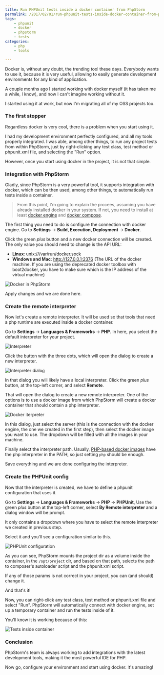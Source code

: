 ```yaml
---
title: Run PHPUnit tests inside a docker container from PhpStorm
permalink: /2017/02/01/run-phpunit-tests-inside-docker-container-from-phpstorm
tags:
    - phpunit
    - docker
    - phpstorm
    - tests
categories:
    - php
    - tools

---
```


Docker is, without any doubt, the trending tool these days. Everybody wants to use it, because it is very useful, allowing to easily generate development environments for any kind of application.

A couple months ago I started working with docker myself (it has taken me a while, I know), and now I can't imagine working without it.

I started using it at work, but now I'm migrating all of my OSS projects too.

### The first stopper

Regardless docker is very cool, there is a problem when you start using it.

I had my development environment perfectly configured, and all my tools properly integrated. I was able, among other things, to run any project tests from within PhpStorm, just by right-clicking any test class, test method or phpunit.xml file, and selecting the "Run" option.

However, once you start using docker in the project, it is not that simple.

### Integration with PhpStorm

Gladly, since PhpStorm is a very powerful tool, it supports integration with docker, which can be then used, among other things, to automatically run tests inside a container.

<blockquote>
    From this point, I'm going to explain the procees, assuming you have already installed docker in your system. If not, you need to install at least <a target="_blank" href="https://docs.docker.com/engine/installation/">docker engine</a> and <a target="_blank" href="https://docs.docker.com/compose/install/">docker compose</a>.
</blockquote>

The first thing you need to do is configure the connection with docker engine. Go to **Settings** -> **Build, Execution, Deployment** -> **Docker**.

Click the green *plus* button and a new docker connection will be created. The only value you should need to change is the API URL:

* **Linux**: unix:///var/run/docker.sock
* **Windows and Mac**: http://127.0.0.1:2376 (The URL of the docker machine. If you are using the deprecated docker toolbox with boot2docker, you have to make sure which is the IP address of the virtual machine)

![Docker in PhpStorm](https://blog.alejandrocelaya.com/assets/img/phpstorm-docker/phpstorm-docker.png)

Apply changes and we are done here.

### Create the remote interpreter

Now let's create a remote interpreter. It will be used so that tools that need a php runtime are executed inside a docker container.

Go to **Settings** -> **Languages & Frameworks** -> **PHP**. In here, you select the default interpreter for your project.

![Interpreter](https://blog.alejandrocelaya.com/assets/img/phpstorm-docker/interpreter.png)

Click the button with the three dots, which will open the dialog to create a new interpreter.

![Interpreter dialog](https://blog.alejandrocelaya.com/assets/img/phpstorm-docker/interpreter-dialog.png)

In that dialog you will likely have a local interpreter. Click the green *plus* button, at the top-left corner, and select **Remote**.

That will open the dialog to create a new remote interpreter. One of the options is to use a docker image from which PhpStorm will create a docker container that should contain a php interpreter.

![Docker iterpreter](https://blog.alejandrocelaya.com/assets/img/phpstorm-docker/docker-interpreter.png)

In this dialog, just select the server (this is the connection with the docker engine, the one we created in the first step), then select the docker image you want to use. The dropdown will be filled with all the images in your machine.

Finally select the interpreter path. Usually, [PHP-based docker images](https://hub.docker.com/_/php/) have the php interpreter in the PATH, so just setting `php` should be enough.

Save everything and we are done configuring the interpreter.

### Create the PHPUnit config

Now that the interpreter is created, we have to define a phpunit configuration that uses it.

Go to **Settings** -> **Languages & Frameworks** -> **PHP** -> **PHPUnit**, Use the green *plus* button at the top-left corner, select **By Remote interpreter** and a dialog window will be prompt.

It only contains a dropdown where you have to select the remote interpreter we created in previous step.

Select it and you'll see a configuration similar to this.

![PHPUnit configuration](https://blog.alejandrocelaya.com/assets/img/phpstorm-docker/phpunit.png)

As you can see, PhpStorm mounts the project dir as a volume inside the container, in the `/opt/project` dir, and based on that path, selects the path to composer's autoloader script and the phpunit.xml script.

If any of those params is not correct in your project, you can (and should) change it.

And that's it!

Now, you can right-click any test class, test method or phpunit.xml file and select "Run". PhpStorm will automatically connect with docker engine, set up a temporary container and run the tests inside of it.

You'll know it is working because of this:

![Tests inside container](https://blog.alejandrocelaya.com/assets/img/phpstorm-docker/tests-in-container.png)

### Conclusion

PhpStorm's team is always working to add integrations with the latest development tools, making it the most powerful IDE for PHP.

Now go, configure your environment and start using docker. It's amazing!
